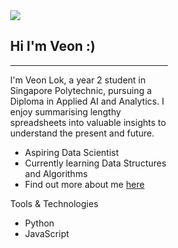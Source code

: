 <div style='display: block; margin: auto; width: 50%;'>
<img src="https://encrypted-tbn0.gstatic.com/images?q=tbn:ANd9GcStBwajcoRQUjV-3tixkd8pxNIo0RSTb4I_8g&usqp=CAU"/>
<h2>Hi I'm Veon :)</h2>
<hr>
  
I'm Veon Lok, a year 2 student in Singapore Polytechnic, pursuing a Diploma in Applied AI and Analytics. I enjoy summarising lengthy spreadsheets into valuable insights to understand the present and future.  
- Aspiring Data Scientist
- Currently learning Data Structures and Algorithms
- Find out more about me [here](https://linktr.ee/veonlok)

Tools & Technologies
- Python
- JavaScript

<!---
veonlok/veonlok is a ✨ special ✨ repository because its `README.md` (this file) appears on your GitHub profile.
You can click the Preview link to take a look at your changes.
--->

